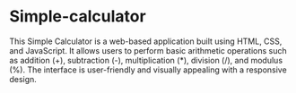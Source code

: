 # Simple-calculator
This Simple Calculator is a web-based application built using HTML, CSS, and JavaScript. It allows users to perform basic arithmetic operations such as addition (+), subtraction (-), multiplication (*), division (/), and modulus (%). The interface is user-friendly and visually appealing with a responsive design. 
